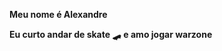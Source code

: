 
<b>Meu nome é Alexandre</b>
 </tr>
<b>Eu curto andar de skate 🛹</b>
</tr>
</tr>
<b>e amo jogar warzone</b> 
 </tr>
